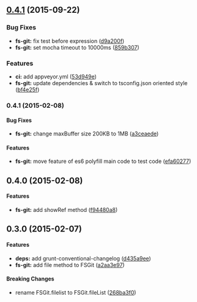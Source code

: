 <a name="0.4.1"></a>
## [0.4.1](https://github.com/vvakame/fs-git/compare/0.4.1...v0.4.1) (2015-09-22)


### Bug Fixes

* **fs-git:** fix test before expression ([d9a200f](https://github.com/vvakame/fs-git/commit/d9a200f))
* **fs-git:** set mocha timeout to 10000ms ([859b307](https://github.com/vvakame/fs-git/commit/859b307))

### Features

* **ci:** add appveyor.yml ([53d949e](https://github.com/vvakame/fs-git/commit/53d949e))
* **fs-git:** update dependencies & switch to tsconfig.json oriented style ([bf4e25f](https://github.com/vvakame/fs-git/commit/bf4e25f))



<a name="0.4.1"></a>
### 0.4.1 (2015-02-08)


#### Bug Fixes

* **fs-git:** change maxBuffer size 200KB to 1MB ([a3ceaede](https://github.com/vvakame/fs-git/commit/a3ceaede79018365e36895d1a5d7f61072210e4d))


#### Features

* **fs-git:** move feature of es6 polyfill main code to test code ([efa60277](https://github.com/vvakame/fs-git/commit/efa602771346b147db9c4e9703da47c4c8327b58))


<a name="0.4.0"></a>
## 0.4.0 (2015-02-08)


#### Features

* **fs-git:** add showRef method ([f94480a8](https://github.com/vvakame/fs-git/commit/f94480a846bc660161aa181bcdae971c47082482))


<a name="0.3.0"></a>
## 0.3.0 (2015-02-07)


#### Features

* **deps:** add grunt-conventional-changelog ([d435a9ee](https://github.com/vvakame/fs-git/commit/d435a9ee34e09764791e761079f7640f9f0d8c6c))
* **fs-git:** add file method to FSGit ([a2aa3e97](https://github.com/vvakame/fs-git/commit/a2aa3e9782e046e30fca4631b79b01ad60652212))


#### Breaking Changes

* rename FSGit.filelist to FSGit.fileList
 ([268ba3f0](https://github.com/vvakame/fs-git/commit/268ba3f088a5351e5267e8fa23f30f5fff447722))

